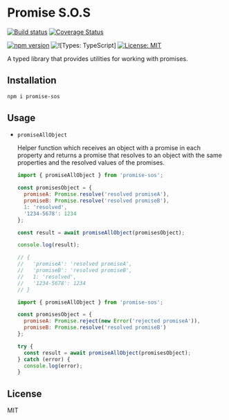 # Promise S.O.S

[![Build status](https://badge.buildkite.com/1e6d0aa7d007ab080ea6b2f148bfcd703b36ee0b5c01b4c723.svg)](https://buildkite.com/spartan-code/promise-sos)
[![Coverage Status](https://coveralls.io/repos/github/iarroyo5/promise-sos/badge.svg?branch=master)](https://coveralls.io/github/iarroyo5/promise-sos?branch=master)

[![npm version](https://badge.fury.io/js/promise-sos.svg)](https://badge.fury.io/js/promise-sos)
![![Types: TypeScript]](https://img.shields.io/npm/types/typescript.svg)
[![License: MIT](https://img.shields.io/badge/License-MIT-blue.svg)](https://opensource.org/licenses/MIT)
<!-- [![Conventional Commits](https://img.shields.io/badge/Conventional%20Commits-1.0.0-yellow.svg)](https://conventionalcommits.org) -->
<!-- [![Downloads](https://img.shields.io/npm/dm/promise-sos.svg)](https://www.npmjs.com/package/promise-sos) -->

A typed library that provides utilities for working with promises.

## Installation

```sh
npm i promise-sos
```

## Usage

- `promiseAllObject`

  Helper function which receives an object with a promise in each property and returns a promise that resolves to an object with the same properties and the resolved values of the promises.

  ```js
  import { promiseAllObject } from 'promise-sos';

  const promisesObject = {
    promiseA: Promise.resolve('resolved promiseA'),
    promiseB: Promise.resolve('resolved promiseB'),
    1: 'resolved',
    '1234-5678': 1234
  };

  const result = await promiseAllObject(promisesObject);

  console.log(result);

  // {
  //   'promiseA': 'resolved promiseA',
  //   'promiseB': 'resolved promiseB',
  //   1: 'resolved',
  //   '1234-5678': 1234
  // }
  ```

  ```js
  import { promiseAllObject } from 'promise-sos';

  const promisesObject = {
    promiseA: Promise.reject(new Error('rejected promiseA')),
    promiseB: Promise.resolve('resolved promiseB')
  };

  try {
    const result = await promiseAllObject(promisesObject);
  } catch (error) {
    console.log(error);
  }
  ```

## License

MIT
